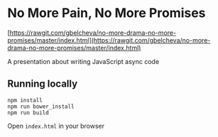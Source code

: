 # No More Pain, No More Promises

[https://rawgit.com/gbelcheva/no-more-drama-no-more-promises/master/index.html](https://rawgit.com/gbelcheva/no-more-drama-no-more-promises/master/index.html)

A presentation about writing JavaScript async code

## Running locally

```
npm install
npm run bower_install
npm run build
 ```
Open `index.html` in your browser

